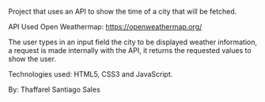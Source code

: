 Project that uses an API to show the time of a city that will be fetched.

API Used Open Weathermap: https://openweathermap.org/

The user types in an input field the city to be displayed weather information,
a request is made internally with the API, it returns the requested values ​​to show the user.



Technologies used: HTML5, CSS3 and JavaScript.


By: Thaffarel Santiago Sales